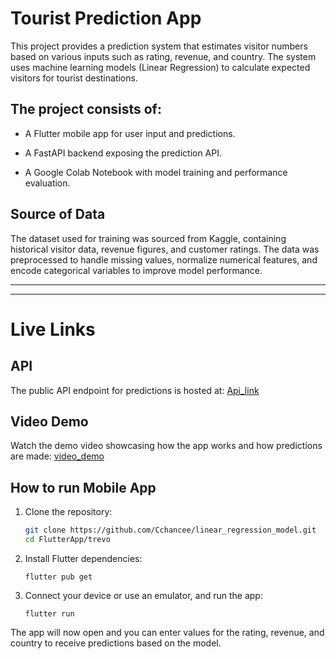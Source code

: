 # Tourist Prediction App

This project provides a prediction system that estimates visitor numbers based on various inputs such as rating, revenue, and country. The system uses machine learning models (Linear Regression) to calculate expected visitors for tourist destinations.

## The project consists of:

- A Flutter mobile app for user input and predictions.

- A FastAPI backend exposing the prediction API.

- A Google Colab Notebook with model training and performance evaluation.

## Source of Data
The dataset used for training was sourced from Kaggle, containing historical visitor data, revenue figures, and customer ratings. The data was preprocessed to handle missing values, normalize numerical features, and encode categorical variables to improve model performance.

***
***

# Live Links
## API 
The public API endpoint for predictions is hosted at: [Api_link](https://linear-regression-api-o7as.onrender.com/docs)

## Video Demo
Watch the demo video showcasing how the app works and how predictions are made: [video_demo](https://www.youtube.com/watch?v=wlDl2ClFTzU&ab_channel=CceE)

## How to run Mobile App

1. Clone the repository:
   ```bash
   git clone https://github.com/Cchancee/linear_regression_model.git
   cd FlutterApp/trevo 
   ```

2. Install Flutter dependencies:
    ```
    flutter pub get
    ```

3. Connect your device or use an emulator, and run the app:
    ```
    flutter run
    ```
  
The app will now open and you can enter values for the rating, revenue, and country to receive predictions based on the model.